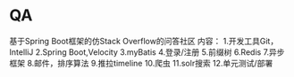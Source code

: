 # QA
基于Spring Boot框架的仿Stack Overflow的问答社区
内容：
  1.开发工具Git，IntelliJ
  2.Spring Boot,Velocity
  3.myBatis
  4.登录/注册
  5.前缀树
  6.Redis
  7.异步框架
  8.邮件，排序算法
  9.推拉timeline
  10.爬虫
  11.solr搜索
  12.单元测试/部署
